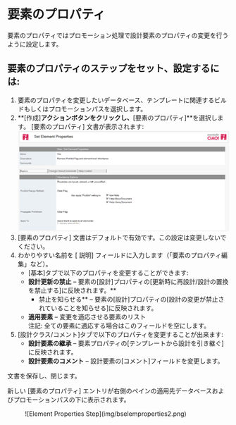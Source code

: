 # 要素のプロパティ

要素のプロパティではプロモーション処理で設計要素のプロパティの変更を行うように設定します。  

## 要素のプロパティのステップをセット、設定するには:
1. 要素のプロパティを変更したいデータベース、テンプレートに関連するビルドもしくはプロモーションパスを選択します。
2. **[作成]**アクションボタンをクリックし、**[要素のプロパティ]**を選択します。 [要素のプロパティ] 文書が表示されます:  
   ![Element Properties Document](img/bselemproperties.png)
3. [要素のプロパティ] 文書はデフォルトで有効です。この設定は変更しないでください。
4. わかりやすい名前を [ 説明] フィールドに入力します（「要素のプロパティ編集」など）。
    * [基本]タブで以下のプロパティを変更することができます:
    * **設計更新の禁止** – 要素の[設計]プロパティの[更新時に再設計/設計の置換を禁止する]に反映されます。**
        * 禁止を知らせる** – 要素の[設計]プロパティの[設計の変更が禁止されていることを知らせる]に反映されます。
    * **適用要素** – 変更を適応させる要素のリスト  
      注記: 全ての要素に適応する場合はこのフィールドを空にします。
5. [設計クラス/コメント]タブで以下のプロパティを変更することが出来ます:
    * **設計要素の継承** – 要素プロパティの[テンプレートから設計を引き継ぐ]に反映されます。
    * **設計要素のコメント** – 設計要素の[コメント]フィールドを変更します。 
 
文書を保存し、閉じます。

新しい [要素のプロパティ] エントリが右側のペインの適用先データベースおよびプロモーションパスの下に表示されます。 
<figure markdown="1">
  ![Element Properties Step](img/bselemproperties2.png)
</figure>
